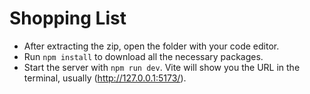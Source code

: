# Shopping List

- After extracting the zip, open the folder with your code editor.
- Run `npm install` to download all the necessary packages.
- Start the server with `npm run dev`. Vite will show you the URL in the terminal, usually (http://127.0.0.1:5173/).
